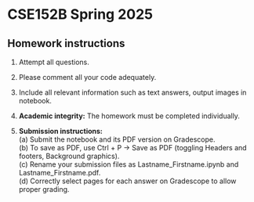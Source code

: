 # CSE152B Spring 2025
## Homework instructions

1. Attempt all questions.
2. Please comment all your code adequately.
3. Include all relevant information such as text answers, output images in notebook.
4. **Academic integrity:** The homework must be completed individually.

5. **Submission instructions:**  
 (a) Submit the notebook and its PDF version on Gradescope.  
 (b) To save as PDF, use Ctrl + P -> Save as PDF (toggling Headers and footers, Background graphics).  
 (c) Rename your submission files as Lastname_Firstname.ipynb and Lastname_Firstname.pdf.  
 (d) Correctly select pages for each answer on Gradescope to allow proper grading.